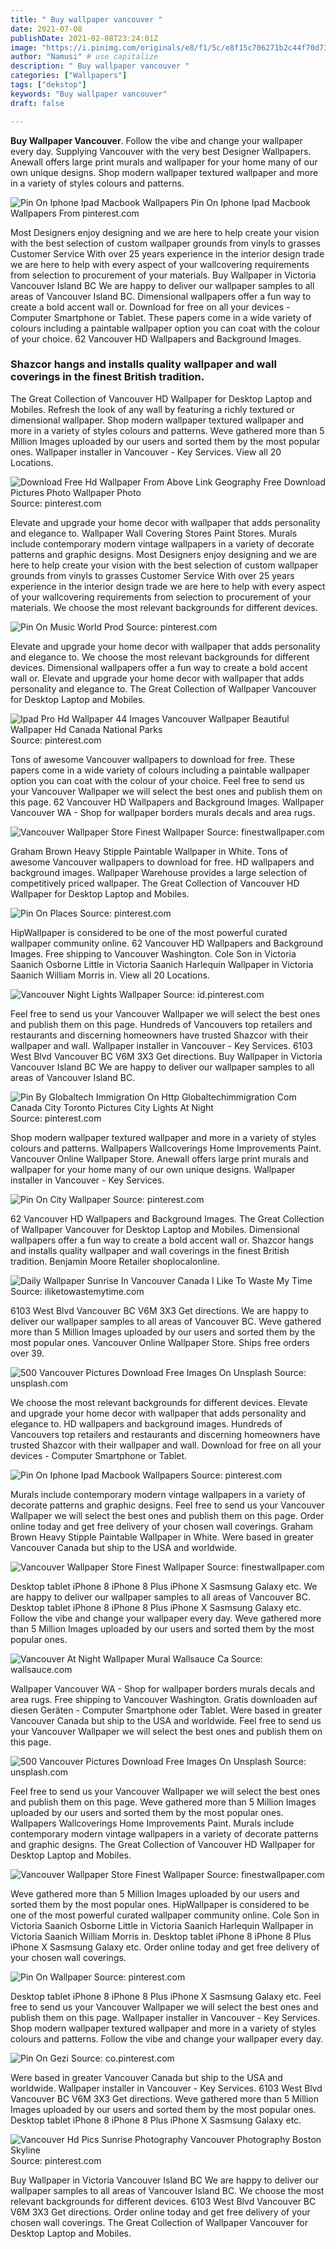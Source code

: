 ```yaml
---
title: " Buy wallpaper vancouver "
date: 2021-07-08
publishDate: 2021-02-08T23:24:01Z
image: "https://i.pinimg.com/originals/e8/f1/5c/e8f15c706271b2c44f70d73e3f579a30.jpg"
author: "Namusi" # use capitalize
description: " Buy wallpaper vancouver "
categories: ["Wallpapers"]
tags: ["dekstop"]
keywords: "Buy wallpaper vancouver"
draft: false

---
```



**Buy Wallpaper Vancouver**. Follow the vibe and change your wallpaper every day. Supplying Vancouver with the very best Designer Wallpapers. Anewall offers large print murals and wallpaper for your home many of our own unique designs. Shop modern wallpaper textured wallpaper and more in a variety of styles colours and patterns.

![Pin On Iphone Ipad Macbook Wallpapers](https://i.pinimg.com/originals/83/e7/28/83e7285559ec560c018fea887650e858.jpg "Pin On Iphone Ipad Macbook Wallpapers")
Pin On Iphone Ipad Macbook Wallpapers From pinterest.com


Most Designers enjoy designing and we are here to help create your vision with the best selection of custom wallpaper grounds from vinyls to grasses Customer Service With over 25 years experience in the interior design trade we are here to help with every aspect of your wallcovering requirements from selection to procurement of your materials. Buy Wallpaper in Victoria Vancouver Island BC We are happy to deliver our wallpaper samples to all areas of Vancouver Island BC. Dimensional wallpapers offer a fun way to create a bold accent wall or. Download for free on all your devices - Computer Smartphone or Tablet. These papers come in a wide variety of colours including a paintable wallpaper option you can coat with the colour of your choice. 62 Vancouver HD Wallpapers and Background Images.

### Shazcor hangs and installs quality wallpaper and wall coverings in the finest British tradition.

The Great Collection of Vancouver HD Wallpaper for Desktop Laptop and Mobiles. Refresh the look of any wall by featuring a richly textured or dimensional wallpaper. Shop modern wallpaper textured wallpaper and more in a variety of styles colours and patterns. Weve gathered more than 5 Million Images uploaded by our users and sorted them by the most popular ones. Wallpaper installer in Vancouver - Key Services. View all 20 Locations.


![Download Free Hd Wallpaper From Above Link Geography Free Download Pictures Photo Wallpaper Photo](https://i.pinimg.com/736x/49/03/65/4903659ff69c2c9483b21677e3bf5546.jpg "Download Free Hd Wallpaper From Above Link Geography Free Download Pictures Photo Wallpaper Photo")
Source: pinterest.com

Elevate and upgrade your home decor with wallpaper that adds personality and elegance to. Wallpaper Wall Covering Stores Paint Stores. Murals include contemporary modern vintage wallpapers in a variety of decorate patterns and graphic designs. Most Designers enjoy designing and we are here to help create your vision with the best selection of custom wallpaper grounds from vinyls to grasses Customer Service With over 25 years experience in the interior design trade we are here to help with every aspect of your wallcovering requirements from selection to procurement of your materials. We choose the most relevant backgrounds for different devices.

![Pin On Music World Prod](https://i.pinimg.com/originals/b6/02/6c/b6026cf0af6a97b1d2fbdedff42eccf8.jpg "Pin On Music World Prod")
Source: pinterest.com

Elevate and upgrade your home decor with wallpaper that adds personality and elegance to. We choose the most relevant backgrounds for different devices. Dimensional wallpapers offer a fun way to create a bold accent wall or. Elevate and upgrade your home decor with wallpaper that adds personality and elegance to. The Great Collection of Wallpaper Vancouver for Desktop Laptop and Mobiles.

![Ipad Pro Hd Wallpaper 44 Images Vancouver Wallpaper Beautiful Wallpaper Hd Canada National Parks](https://i.pinimg.com/originals/98/14/03/98140329467adbcdd69366b44bc62f6c.jpg "Ipad Pro Hd Wallpaper 44 Images Vancouver Wallpaper Beautiful Wallpaper Hd Canada National Parks")
Source: pinterest.com

Tons of awesome Vancouver wallpapers to download for free. These papers come in a wide variety of colours including a paintable wallpaper option you can coat with the colour of your choice. Feel free to send us your Vancouver Wallpaper we will select the best ones and publish them on this page. 62 Vancouver HD Wallpapers and Background Images. Wallpaper Vancouver WA - Shop for wallpaper borders murals decals and area rugs.

![Vancouver Wallpaper Store Finest Wallpaper](https://www.finestwallpaper.com/uploads/5/7/7/9/5779447/______789571.jpg "Vancouver Wallpaper Store Finest Wallpaper")
Source: finestwallpaper.com

Graham Brown Heavy Stipple Paintable Wallpaper in White. Tons of awesome Vancouver wallpapers to download for free. HD wallpapers and background images. Wallpaper Warehouse provides a large selection of competitively priced wallpaper. The Great Collection of Vancouver HD Wallpaper for Desktop Laptop and Mobiles.

![Pin On Places](https://i.pinimg.com/originals/78/d4/a1/78d4a11e9f3e4ffe66b966e56134e9fd.jpg "Pin On Places")
Source: pinterest.com

HipWallpaper is considered to be one of the most powerful curated wallpaper community online. 62 Vancouver HD Wallpapers and Background Images. Free shipping to Vancouver Washington. Cole Son in Victoria Saanich Osborne Little in Victoria Saanich Harlequin Wallpaper in Victoria Saanich William Morris in. View all 20 Locations.

![Vancouver Night Lights Wallpaper](https://i.pinimg.com/originals/fe/93/8a/fe938a7c1300085fbd691ecd61268674.jpg "Vancouver Night Lights Wallpaper")
Source: id.pinterest.com

Feel free to send us your Vancouver Wallpaper we will select the best ones and publish them on this page. Hundreds of Vancouvers top retailers and restaurants and discerning homeowners have trusted Shazcor with their wallpaper and wall. Wallpaper installer in Vancouver - Key Services. 6103 West Blvd Vancouver BC V6M 3X3 Get directions. Buy Wallpaper in Victoria Vancouver Island BC We are happy to deliver our wallpaper samples to all areas of Vancouver Island BC.

![Pin By Globaltech Immigration On Http Globaltechimmigration Com Canada City Toronto Pictures City Lights At Night](https://i.pinimg.com/originals/b5/7f/80/b57f80c13892502429b6d0b96c473c43.jpg "Pin By Globaltech Immigration On Http Globaltechimmigration Com Canada City Toronto Pictures City Lights At Night")
Source: pinterest.com

Shop modern wallpaper textured wallpaper and more in a variety of styles colours and patterns. Wallpapers Wallcoverings Home Improvements Paint. Vancouver Online Wallpaper Store. Anewall offers large print murals and wallpaper for your home many of our own unique designs. Wallpaper installer in Vancouver - Key Services.

![Pin On City Wallpaper](https://i.pinimg.com/originals/b5/9a/f1/b59af16f76ecd92044565eee21970534.jpg "Pin On City Wallpaper")
Source: pinterest.com

62 Vancouver HD Wallpapers and Background Images. The Great Collection of Wallpaper Vancouver for Desktop Laptop and Mobiles. Dimensional wallpapers offer a fun way to create a bold accent wall or. Shazcor hangs and installs quality wallpaper and wall coverings in the finest British tradition. Benjamin Moore Retailer shoplocalonline.

![Daily Wallpaper Sunrise In Vancouver Canada I Like To Waste My Time](https://www.iliketowastemytime.com/sites/default/files/vancouver-british-colombia-sunrise-hd-wallpaper-iltwmt.jpg "Daily Wallpaper Sunrise In Vancouver Canada I Like To Waste My Time")
Source: iliketowastemytime.com

6103 West Blvd Vancouver BC V6M 3X3 Get directions. We are happy to deliver our wallpaper samples to all areas of Vancouver BC. Weve gathered more than 5 Million Images uploaded by our users and sorted them by the most popular ones. Vancouver Online Wallpaper Store. Ships free orders over 39.

![500 Vancouver Pictures Download Free Images On Unsplash](https://images.unsplash.com/photo-1554321585-ef3194b190cd?ixid=MnwxMjA3fDB8MHxzZWFyY2h8MXx8dmFuY291dmVyfGVufDB8fDB8fA%3D%3D&amp;ixlib=rb-1.2.1&amp;w=1000&amp;q=80 "500 Vancouver Pictures Download Free Images On Unsplash")
Source: unsplash.com

We choose the most relevant backgrounds for different devices. Elevate and upgrade your home decor with wallpaper that adds personality and elegance to. HD wallpapers and background images. Hundreds of Vancouvers top retailers and restaurants and discerning homeowners have trusted Shazcor with their wallpaper and wall. Download for free on all your devices - Computer Smartphone or Tablet.

![Pin On Iphone Ipad Macbook Wallpapers](https://i.pinimg.com/originals/83/e7/28/83e7285559ec560c018fea887650e858.jpg "Pin On Iphone Ipad Macbook Wallpapers")
Source: pinterest.com

Murals include contemporary modern vintage wallpapers in a variety of decorate patterns and graphic designs. Feel free to send us your Vancouver Wallpaper we will select the best ones and publish them on this page. Order online today and get free delivery of your chosen wall coverings. Graham Brown Heavy Stipple Paintable Wallpaper in White. Were based in greater Vancouver Canada but ship to the USA and worldwide.

![Vancouver Wallpaper Store Finest Wallpaper](https://www.finestwallpaper.com/uploads/5/7/7/9/5779447/_1445702889.png "Vancouver Wallpaper Store Finest Wallpaper")
Source: finestwallpaper.com

Desktop tablet iPhone 8 iPhone 8 Plus iPhone X Sasmsung Galaxy etc. We are happy to deliver our wallpaper samples to all areas of Vancouver BC. Desktop tablet iPhone 8 iPhone 8 Plus iPhone X Sasmsung Galaxy etc. Follow the vibe and change your wallpaper every day. Weve gathered more than 5 Million Images uploaded by our users and sorted them by the most popular ones.

![Vancouver At Night Wallpaper Mural Wallsauce Ca](https://www.wallsauce.com/pdi/39997/1000/0/0/vancouver-at-night-wallpaper.jpg "Vancouver At Night Wallpaper Mural Wallsauce Ca")
Source: wallsauce.com

Wallpaper Vancouver WA - Shop for wallpaper borders murals decals and area rugs. Free shipping to Vancouver Washington. Gratis downloaden auf diesen Geräten - Computer Smartphone oder Tablet. Were based in greater Vancouver Canada but ship to the USA and worldwide. Feel free to send us your Vancouver Wallpaper we will select the best ones and publish them on this page.

![500 Vancouver Pictures Download Free Images On Unsplash](https://images.unsplash.com/photo-1559511260-66a654ae982a?ixid=MnwxMjA3fDB8MHxzZWFyY2h8Mnx8dmFuY291dmVyfGVufDB8fDB8fA%3D%3D&amp;ixlib=rb-1.2.1&amp;w=1000&amp;q=80 "500 Vancouver Pictures Download Free Images On Unsplash")
Source: unsplash.com

Feel free to send us your Vancouver Wallpaper we will select the best ones and publish them on this page. Weve gathered more than 5 Million Images uploaded by our users and sorted them by the most popular ones. Wallpapers Wallcoverings Home Improvements Paint. Murals include contemporary modern vintage wallpapers in a variety of decorate patterns and graphic designs. The Great Collection of Vancouver HD Wallpaper for Desktop Laptop and Mobiles.

![Vancouver Wallpaper Store Finest Wallpaper](https://www.finestwallpaper.com/uploads/5/7/7/9/5779447/_1445702998.png "Vancouver Wallpaper Store Finest Wallpaper")
Source: finestwallpaper.com

Weve gathered more than 5 Million Images uploaded by our users and sorted them by the most popular ones. HipWallpaper is considered to be one of the most powerful curated wallpaper community online. Cole Son in Victoria Saanich Osborne Little in Victoria Saanich Harlequin Wallpaper in Victoria Saanich William Morris in. Desktop tablet iPhone 8 iPhone 8 Plus iPhone X Sasmsung Galaxy etc. Order online today and get free delivery of your chosen wall coverings.

![Pin On Wallpaper](https://i.pinimg.com/originals/b3/f9/c1/b3f9c18ea12a1e5f048a26c8405fa5f1.jpg "Pin On Wallpaper")
Source: pinterest.com

Desktop tablet iPhone 8 iPhone 8 Plus iPhone X Sasmsung Galaxy etc. Feel free to send us your Vancouver Wallpaper we will select the best ones and publish them on this page. Wallpaper installer in Vancouver - Key Services. Shop modern wallpaper textured wallpaper and more in a variety of styles colours and patterns. Follow the vibe and change your wallpaper every day.

![Pin On Gezi](https://i.pinimg.com/originals/b1/a6/1d/b1a61daf34e6a6025fed3cd732b027f2.jpg "Pin On Gezi")
Source: co.pinterest.com

Were based in greater Vancouver Canada but ship to the USA and worldwide. Wallpaper installer in Vancouver - Key Services. 6103 West Blvd Vancouver BC V6M 3X3 Get directions. Weve gathered more than 5 Million Images uploaded by our users and sorted them by the most popular ones. Desktop tablet iPhone 8 iPhone 8 Plus iPhone X Sasmsung Galaxy etc.

![Vancouver Hd Pics Sunrise Photography Vancouver Photography Boston Skyline](https://i.pinimg.com/originals/e8/f1/5c/e8f15c706271b2c44f70d73e3f579a30.jpg "Vancouver Hd Pics Sunrise Photography Vancouver Photography Boston Skyline")
Source: pinterest.com

Buy Wallpaper in Victoria Vancouver Island BC We are happy to deliver our wallpaper samples to all areas of Vancouver Island BC. We choose the most relevant backgrounds for different devices. 6103 West Blvd Vancouver BC V6M 3X3 Get directions. Order online today and get free delivery of your chosen wall coverings. The Great Collection of Wallpaper Vancouver for Desktop Laptop and Mobiles.

